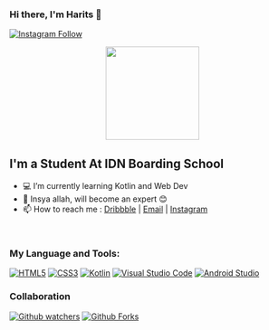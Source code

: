 ### Hi there, I'm Harits 🤘

[![Instagram Follow](https://img.shields.io/twitter/follow/risshaaaa?style=social?color=1DA1F2&logo=twitter&style=for-the-badge)](https://twitter.com/risshaaaa)
<p align="center">
  <a href="https://github.com/anuraghazra/github-readme-stats" target="_blank">
    <img src="https://github-readme-stats.vercel.app/api?username=haritsdev0981&show_icons=true&bg_color=FFFF&text_color=000&border_color=444" height="165">
  </a>

## I'm a Student At IDN Boarding School 

- 💻 I’m currently learning Kotlin and Web Dev
- 🔭 Insya allah, will become an expert 😊
- 📫 How to reach me : [Dribbble](https://dribbble.com/rtsss) | [Email](mailto:haritsdeveloperidn@gmail.com) | [Instagram](https://www.instagram.com/hrtisa/)

<br>


### My Language and Tools:
[![HTML5](https://img.shields.io/badge/html5-%23E34F26.svg?style=for-the-badge&logo=html5&logoColor=white)](https://www.w3schools.com/html/) [![CSS3](https://img.shields.io/badge/css3-%231572B6.svg?style=for-the-badge&logo=css3&logoColor=white)](https://www.w3schools.com/css/) [![Kotlin](https://img.shields.io/badge/kotlin-%230095D5.svg?style=for-the-badge&logo=kotlin&logoColor=white)](https://kotlinlang.org/) [![Visual Studio Code](https://img.shields.io/badge/Visual%20Studio%20Code-0078d7.svg?style=for-the-badge&logo=visual-studio-code&logoColor=white)](https://code.visualstudio.com/) [![Android Studio](https://img.shields.io/badge/Android%20Studio-3DDC84.svg?style=for-the-badge&logo=android-studio&logoColor=white)](https://developer.android.com/studio)
<br>
### Collaboration
[![Github watchers](https://img.shields.io/github/watchers/Haritsdev0981/We-muslim2.0?style=for-the-badge)](https://github.com/Haritsdev0981/We-muslim2.0) [![Github Forks](https://img.shields.io/github/forks/Haritsdev0981/We-muslim2.0?style=for-the-badge)](https://github.com/Haritsdev0981/We-muslim2.0)
